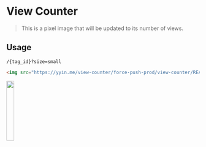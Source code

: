 # View Counter
> This is a pixel image that will be updated to its number of views.

## Usage

`/{tag_id}?size=small`


```html
<img src="https://yyin.me/view-counter/force-push-prod/view-counter/README.md">
```

<img width="20%" src="https://yyin.me/view-counter/force-push-prod/view-counter/README.md">
